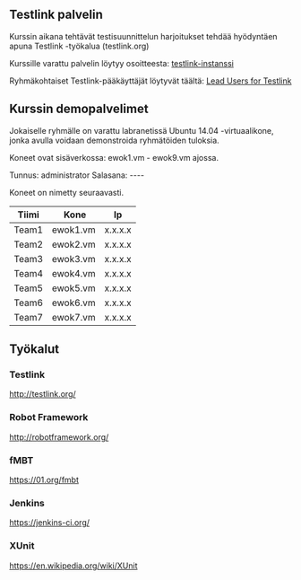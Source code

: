 ## Testlink palvelin

Kurssin aikana tehtävät testisuunnittelun harjoitukset tehdää hyödyntäen apuna Testlink -työkalua (testlink.org) 

Kurssille varattu palvelin löytyy osoitteesta: [testlink-instanssi](http://stc2015.n4sjamk.org/testlink/)

Ryhmäkohtaiset Testlink-pääkäyttäjät löytyvät täältä: [Lead Users for Testlink](testlink-course-user-accounts)


## Kurssin demopalvelimet 

Jokaiselle ryhmälle on varattu labranetissä Ubuntu 14.04 -virtuaalikone, jonka avulla voidaan demonstroida ryhmätöiden tuloksia.

Koneet ovat sisäverkossa: ewok1.vm - ewok9.vm ajossa.

Tunnus: administrator
Salasana: ----

Koneet on nimetty seuraavasti.

| Tiimi | Kone | Ip | 
| :--: | :--: | :--: |
| Team1 | ewok1.vm | x.x.x.x |
| Team2 | ewok2.vm | x.x.x.x |
| Team3 | ewok3.vm | x.x.x.x |
| Team4 | ewok4.vm | x.x.x.x |
| Team5 | ewok5.vm | x.x.x.x |
| Team6 | ewok6.vm | x.x.x.x |
| Team7 | ewok7.vm | x.x.x.x |

## Työkalut

### Testlink

http://testlink.org/

### Robot Framework

http://robotframework.org/


### fMBT

https://01.org/fmbt

### Jenkins

https://jenkins-ci.org/

### XUnit

https://en.wikipedia.org/wiki/XUnit



